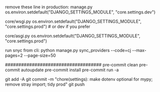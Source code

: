remove these line in production:
manage.py
os.environ.setdefault("DJANGO_SETTINGS_MODULE", "core.settings.dev")

core/wsgi.py
os.environ.setdefault("DJANGO_SETTINGS_MODULE", "core.settings.prod")  # or dev if you prefer

core/asgi.py
os.environ.setdefault("DJANGO_SETTINGS_MODULE", "core.settings.prod")

run snyc from cli:
python manage.py sync_providers --code=cj --max-pages=2 --page-size=50




####################################
pre-commit clean
pre-commit autoupdate
pre-commit install
pre-commit run -a

git add -A
git commit -m "chore(settings): make dotenv optional for mypy; remove stray import; tidy prod"
git push
